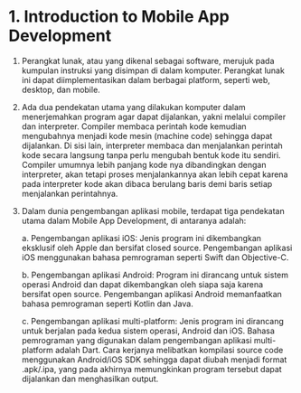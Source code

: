 # 1. Introduction to Mobile App Development

1. Perangkat lunak, atau yang dikenal sebagai software, merujuk pada kumpulan instruksi yang disimpan di dalam komputer. Perangkat lunak ini dapat diimplementasikan dalam berbagai platform, seperti web, desktop, dan mobile.

2. Ada dua pendekatan utama yang dilakukan komputer dalam menerjemahkan program agar dapat dijalankan, yakni melalui compiler dan interpreter. Compiler membaca perintah kode kemudian mengubahnya menjadi kode mesin (machine code) sehingga dapat dijalankan. Di sisi lain, interpreter membaca dan menjalankan perintah kode secara langsung tanpa perlu mengubah bentuk kode itu sendiri. Compiler umumnya lebih panjang kode nya dibandingkan dengan interpreter, akan tetapi proses menjalankannya akan lebih cepat karena pada interpreter kode akan dibaca berulang baris demi baris setiap menjalankan perintahnya.

3. Dalam dunia pengembangan aplikasi mobile, terdapat tiga pendekatan utama dalam Mobile App Development, di antaranya adalah:

    a. Pengembangan aplikasi iOS: Jenis program ini dikembangkan eksklusif oleh Apple dan bersifat closed source. Pengembangan aplikasi iOS menggunakan bahasa pemrograman seperti Swift dan Objective-C.

    b. Pengembangan aplikasi Android: Program ini dirancang untuk sistem operasi Android dan dapat dikembangkan oleh siapa saja karena bersifat open source. Pengembangan aplikasi Android memanfaatkan bahasa pemrograman seperti Kotlin dan Java.

    c. Pengembangan aplikasi multi-platform: Jenis program ini dirancang untuk berjalan pada kedua sistem operasi, Android dan iOS. Bahasa pemrograman yang digunakan dalam pengembangan aplikasi multi-platform adalah Dart. Cara kerjanya melibatkan kompilasi source code menggunakan Android/iOS SDK sehingga dapat diubah menjadi format .apk/.ipa, yang pada akhirnya memungkinkan program tersebut dapat dijalankan dan menghasilkan output.